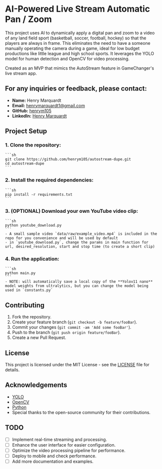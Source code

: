 # AI-Powered Live Stream Automatic Pan / Zoom 

This project uses AI to dynamically apply a digital pan and zoom to a video of any land field sport (basketball, soccer, football, hockey) so that the players are always in frame. This eliminates the need to have a someone manually operating the camera during a game, ideal for low budget productions like little league and high school sports. It leverages the YOLO model for human detection and OpenCV for video processing.

Created as an MVP that mimics the AutoStream feature in GameChanger's live stream app.

## For any inquiries or feedback, please contact:

- **Name:** Henry Marquardt  
- **Email:** [henrymarquardt1@gmail.com](mailto:henrymarquardt1@gmail.com)  
- **GitHub:** [henrym105](https://github.com/henrym105)
- **LinkedIn:** [Henry Marquardt](https://www.linkedin.com/in/henry-marquardt/)

## Project Setup

### 1. **Clone the repository:**
    ```sh
    git clone https://github.com/henrym105/autostream-dupe.git
    cd autostream-dupe
    ```

### 2. **Install the required dependencies:**
    ```sh
    pip install -r requirements.txt
    ```

### 3. **(OPTIONAL) Download your own YouTube video clip:**
    ```sh
    python youtube_download.py
    ```
    - A small sample video `data/raw/example_video.mp4` is included in the repo for you convenience and will be used by default
    - in `youtube_download.py`, change the params in main function for url, desired_resolution, start and stop time (to create a short clip)


### 4. **Run the application:**
    ```sh
    python main.py
    ```
    - NOTE: will automatically save a local copy of the **Yolov11 nano** model weights from ultralytics, but you can change the model being used in `constants.py`


## Contributing

1. Fork the repository.
2. Create your feature branch (`git checkout -b feature/fooBar`).
3. Commit your changes (`git commit -am 'Add some fooBar'`).
4. Push to the branch (`git push origin feature/fooBar`).
5. Create a new Pull Request.

## License

This project is licensed under the MIT License - see the [LICENSE](LICENSE) file for details.

## Acknowledgements

- [YOLO](https://pjreddie.com/darknet/yolo/)
- [OpenCV](https://opencv.org/)
- [Python](https://www.python.org/)
- Special thanks to the open-source community for their contributions.

## TODO

- [ ] Implement real-time streaming and processing.
- [ ] Enhance the user interface for easier configuration.
- [ ] Optimize the video processing pipeline for performance.
- [ ] Deploy to mobile and check performance.
- [ ] Add more documentation and examples.
